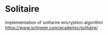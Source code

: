 # Solitaire
Implementation of solitarire encryption algorithm https://www.schneier.com/academic/solitaire/
